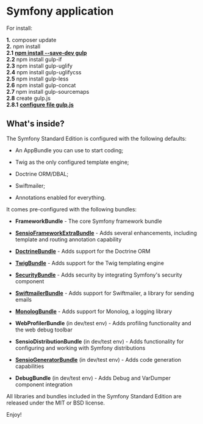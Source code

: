Symfony application
========================
   For install:
   
**1.** composer update<space> \
**2.** npm install \
<space><space><space>**2.1** [**npm install --save-dev gulp**][1] \
<space><space><space>**2.2** npm install gulp-if \
<space><space><space>**2.3** npm install gulp-uglify \
<space><space><space>**2.4** npm install gulp-uglifycss \
<space><space><space>**2.5** npm install gulp-less \
<space><space><space>**2.6** npm install gulp-concat \
<space><space><space>**2.7** npm install gulp-sourcemaps \
<space><space><space>**2.8** create gulp.js \
<space><space><space><space><space><space>**2.8.1** [**configure file gulp.js**][2] 


What's inside?
--------------

The Symfony Standard Edition is configured with the following defaults:

  * An AppBundle you can use to start coding;

  * Twig as the only configured template engine;

  * Doctrine ORM/DBAL;

  * Swiftmailer;

  * Annotations enabled for everything.

It comes pre-configured with the following bundles:

  * **FrameworkBundle** - The core Symfony framework bundle

  * [**SensioFrameworkExtraBundle**][6] - Adds several enhancements, including
    template and routing annotation capability

  * [**DoctrineBundle**][7] - Adds support for the Doctrine ORM

  * [**TwigBundle**][8] - Adds support for the Twig templating engine

  * [**SecurityBundle**][9] - Adds security by integrating Symfony's security
    component

  * [**SwiftmailerBundle**][10] - Adds support for Swiftmailer, a library for
    sending emails

  * [**MonologBundle**][11] - Adds support for Monolog, a logging library

  * **WebProfilerBundle** (in dev/test env) - Adds profiling functionality and
    the web debug toolbar

  * **SensioDistributionBundle** (in dev/test env) - Adds functionality for
    configuring and working with Symfony distributions

  * [**SensioGeneratorBundle**][13] (in dev/test env) - Adds code generation
    capabilities

  * **DebugBundle** (in dev/test env) - Adds Debug and VarDumper component
    integration

All libraries and bundles included in the Symfony Standard Edition are
released under the MIT or BSD license.

Enjoy!

[1]:  http://www.ymc.ch/de/blog/symfony-2-6-step-by-step-best-practice-guide-to-building-a-website-including-bower-bootstrap-jquery-and-gulp/
[2]:  https://github.com/cristian-edward/cofetaria-ioana/blob/master/gulpfile.js
[6]:  https://symfony.com/doc/current/bundles/SensioFrameworkExtraBundle/index.html
[7]:  https://symfony.com/doc/3.2/doctrine.html
[8]:  https://symfony.com/doc/3.2/templating.html
[9]:  https://symfony.com/doc/3.2/security.html
[10]: https://symfony.com/doc/3.2/email.html
[11]: https://symfony.com/doc/3.2/logging.html
[12]: https://symfony.com/doc/3.2/assetic/asset_management.html
[13]: https://symfony.com/doc/current/bundles/SensioGeneratorBundle/index.html
